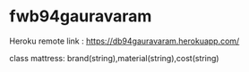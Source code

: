 # fwb94gauravaram

Heroku remote link : https://db94gauravaram.herokuapp.com/

class mattress:
  brand(string),material(string),cost(string)
